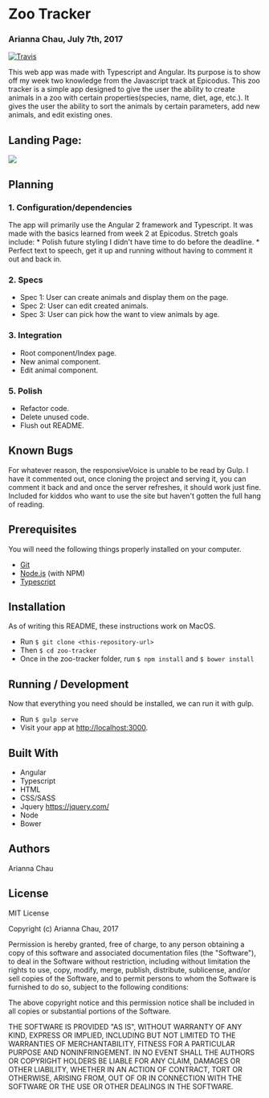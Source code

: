 # Zoo Tracker
### Arianna Chau, July 7th, 2017
[![Travis](https://img.shields.io/travis/rust-lang/rust.svg?style=plastic)](https://github.com/ariannachau/zoo-tracker)

This web app was made with Typescript and Angular. Its purpose is to show off my week two knowledge from the Javascript track at Epicodus. This zoo tracker is a simple app designed to give the user the ability to create animals in a zoo with certain properties(species, name, diet, age, etc.). It gives the user the ability to sort the animals by certain parameters, add new animals, and edit existing ones.

## Landing Page:
![](./resources/images/screenshot.png)

## Planning

### 1. Configuration/dependencies
  The app will primarily use the Angular 2 framework and Typescript. It was made with the basics learned from week 2 at Epicodus. Stretch goals include:
    * Polish future styling I didn't have time to do before the deadline.
    * Perfect text to speech, get it up and running without having to comment it out and back in.

### 2. Specs
  * Spec 1: User can create animals and display them on the page.
  * Spec 2: User can edit created animals.
  * Spec 3: User can pick how the want to view animals by age.

### 3. Integration
  * Root component/Index page.
  * New animal component.
  * Edit animal component.

### 5. Polish
  * Refactor code.
  * Delete unused code.
  * Flush out README.

## Known Bugs
  For whatever reason, the responsiveVoice is unable to be read by Gulp. I have it commented out, once cloning the project and serving it, you can comment it back and and once the server refreshes, it should work just fine. Included for kiddos who want to use the site but haven't gotten the full hang of reading.

## Prerequisites

You will need the following things properly installed on your computer.

* [Git](https://git-scm.com/)
* [Node.js](https://nodejs.org/) (with NPM)
* [Typescript](https://www.typescriptlang.org/)

## Installation

As of writing this README, these instructions work on MacOS.

* Run `$ git clone <this-repository-url>`
* Then `$ cd zoo-tracker`
* Once in the zoo-tracker folder, run `$ npm install` and `$ bower install`

## Running / Development

Now that everything you need should be installed, we can run it with gulp.

* Run `$ gulp serve`
* Visit your app at [http://localhost:3000](http://localhost:3000).

## Built With

* Angular
* Typescript
* HTML
* CSS/SASS
* Jquery https://jquery.com/
* Node
* Bower

## Authors

Arianna Chau

## License

MIT License

Copyright (c) Arianna Chau, 2017

Permission is hereby granted, free of charge, to any person obtaining a copy
of this software and associated documentation files (the "Software"), to deal
in the Software without restriction, including without limitation the rights
to use, copy, modify, merge, publish, distribute, sublicense, and/or sell
copies of the Software, and to permit persons to whom the Software is furnished to do so, subject to the following conditions:

The above copyright notice and this permission notice shall be included in all
copies or substantial portions of the Software.

THE SOFTWARE IS PROVIDED "AS IS", WITHOUT WARRANTY OF ANY KIND, EXPRESS OR
IMPLIED, INCLUDING BUT NOT LIMITED TO THE WARRANTIES OF MERCHANTABILITY,
FITNESS FOR A PARTICULAR PURPOSE AND NONINFRINGEMENT. IN NO EVENT SHALL THE
AUTHORS OR COPYRIGHT HOLDERS BE LIABLE FOR ANY CLAIM, DAMAGES OR OTHER
LIABILITY, WHETHER IN AN ACTION OF CONTRACT, TORT OR OTHERWISE, ARISING FROM,
OUT OF OR IN CONNECTION WITH THE SOFTWARE OR THE USE OR OTHER DEALINGS IN THE
SOFTWARE.
